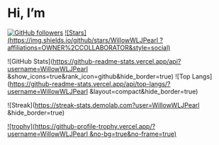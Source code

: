 <!-- Title & quick badges -->
# Hi, I’m   
[![GitHub followers](https://img.shields.io/github/followers/YOUR_USERNAME?style=social)](https://github.com/WillowWLJPearl )
[![Stars](https://img.shields.io/github/stars/WillowWLJPearl ?affiliations=OWNER%2CCOLLABORATOR&style=social)](https://github.com/YOUR_USERNAME?tab=repositories)

<!-- GitHub Readme Stats (Anurag Hazra) -->
![GitHub Stats](https://github-readme-stats.vercel.app/api?username=WillowWLJPearl &show_icons=true&rank_icon=github&hide_border=true)
![Top Langs](https://github-readme-stats.vercel.app/api/top-langs/?username=WillowWLJPearl &layout=compact&hide_border=true)

<!-- Streaks (DenverCoder1) -->
![Streak](https://streak-stats.demolab.com?user=WillowWLJPearl &hide_border=true)

<!-- Trophies (ryo-ma) -->
[![trophy](https://github-profile-trophy.vercel.app/?username=WillowWLJPearl &no-bg=true&no-frame=true)](https://github.com/ryo-ma/github-profile-trophy)
